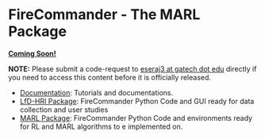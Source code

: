# FireCommander - The MARL Package

**<u>Coming Soon!</u>** 

**NOTE:** Please submit a code-request to <u>eseraj3 at gatech dot edu</u> directly if you need to access this content before it is officially released.

- <u>Documentation</u>: Tutorials and documentations.
- <u>LfD-HRI Package</u>: FireCommander Python Code and GUI ready for data collection and user studies
- <u>MARL Package</u>: FireCommander Python Code and environments ready for RL and MARL algorithms to e implemented on.